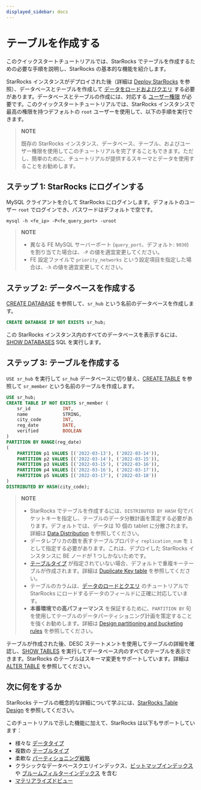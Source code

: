 ```yaml
---
displayed_sidebar: docs
---
```


# テーブルを作成する

このクイックスタートチュートリアルでは、StarRocks でテーブルを作成するための必要な手順を説明し、StarRocks の基本的な機能を紹介します。

StarRocks インスタンスがデプロイされた後（詳細は [Deploy StarRocks](../quick_start/deploy_with_docker.md) を参照）、データベースとテーブルを作成して [データをロードおよびクエリ](../quick_start/Import_and_query.md) する必要があります。データベースとテーブルの作成には、対応する [ユーザー権限](../administration/User_privilege.md) が必要です。このクイックスタートチュートリアルでは、StarRocks インスタンスで最高の権限を持つデフォルトの `root` ユーザーを使用して、以下の手順を実行できます。

> **NOTE**
>
> 既存の StarRocks インスタンス、データベース、テーブル、およびユーザー権限を使用してこのチュートリアルを完了することもできます。ただし、簡単のために、チュートリアルが提供するスキーマとデータを使用することをお勧めします。

## ステップ 1: StarRocks にログインする

MySQL クライアントを介して StarRocks にログインします。デフォルトのユーザー `root` でログインでき、パスワードはデフォルトで空です。

```Plain
mysql -h <fe_ip> -P<fe_query_port> -uroot
```

> **NOTE**
>
> - 異なる FE MySQL サーバーポート (`query_port`、デフォルト: `9030`) を割り当てた場合は、`-P` の値を適宜変更してください。
> - FE 設定ファイルで `priority_networks` という設定項目を指定した場合は、`-h` の値を適宜変更してください。

## ステップ 2: データベースを作成する

[CREATE DATABASE](../sql-reference/sql-statements/data-definition/CREATE_DATABASE.md) を参照して、`sr_hub` という名前のデータベースを作成します。

```SQL
CREATE DATABASE IF NOT EXISTS sr_hub;
```

この StarRocks インスタンス内のすべてのデータベースを表示するには、[SHOW DATABASES](../sql-reference/sql-statements/data-manipulation/SHOW_DATABASES.md) SQL を実行します。

## ステップ 3: テーブルを作成する

`USE sr_hub` を実行して `sr_hub` データベースに切り替え、[CREATE TABLE](../sql-reference/sql-statements/data-definition/CREATE_TABLE.md) を参照して `sr_member` という名前のテーブルを作成します。

```SQL
USE sr_hub;
CREATE TABLE IF NOT EXISTS sr_member (
    sr_id            INT,
    name             STRING,
    city_code        INT,
    reg_date         DATE,
    verified         BOOLEAN
)
PARTITION BY RANGE(reg_date)
(
    PARTITION p1 VALUES [('2022-03-13'), ('2022-03-14')),
    PARTITION p2 VALUES [('2022-03-14'), ('2022-03-15')),
    PARTITION p3 VALUES [('2022-03-15'), ('2022-03-16')),
    PARTITION p4 VALUES [('2022-03-16'), ('2022-03-17')),
    PARTITION p5 VALUES [('2022-03-17'), ('2022-03-18'))
)
DISTRIBUTED BY HASH(city_code);
```

> **NOTE**
>
> - StarRocks でテーブルを作成するには、`DISTRIBUTED BY HASH` 句でバケットキーを指定し、テーブルのデータ分散計画を策定する必要があります。デフォルトでは、データは 10 個の tablet に分散されます。詳細は [Data Distribution](../table_design/Data_distribution.md#data-distribution) を参照してください。
> - データレプリカの数を表すテーブルプロパティ `replication_num` を `1` として指定する必要があります。これは、デプロイした StarRocks インスタンスに BE ノードが 1 つしかないためです。
> - [テーブルタイプ](../table_design/table_types/table_types.md) が指定されていない場合、デフォルトで重複キーテーブルが作成されます。詳細は [Duplicate Key table](../table_design/table_types/duplicate_key_table.md) を参照してください。
> - テーブルのカラムは、[データのロードとクエリ](../quick_start/Import_and_query.md) のチュートリアルで StarRocks にロードするデータのフィールドに正確に対応しています。
> - **本番環境での高パフォーマンス** を保証するために、`PARTITION BY` 句を使用してテーブルのデータパーティショニング計画を策定することを強くお勧めします。詳細は [Design partitioning and bucketing rules](../table_design/Data_distribution.md#design-partitioning-and-bucketing-rules) を参照してください。

テーブルが作成された後、DESC ステートメントを使用してテーブルの詳細を確認し、[SHOW TABLES](../sql-reference/sql-statements/data-manipulation/SHOW_TABLES.md) を実行してデータベース内のすべてのテーブルを表示できます。StarRocks のテーブルはスキーマ変更をサポートしています。詳細は [ALTER TABLE](../sql-reference/sql-statements/data-definition/ALTER_TABLE.md) を参照してください。

## 次に何をするか

StarRocks テーブルの概念的な詳細について学ぶには、[StarRocks Table Design](../table_design/StarRocks_table_design.md) を参照してください。

このチュートリアルで示した機能に加えて、StarRocks は以下もサポートしています：

- 様々な [データタイプ](../sql-reference/sql-statements/data-types/BIGINT.md)
- 複数の [テーブルタイプ](../table_design/table_types/table_types.md)
- 柔軟な [パーティショニング戦略](../table_design/Data_distribution.md#dynamic-partition-management)
- クラシックなデータベースクエリインデックス、[ビットマップインデックス](../using_starrocks/Bitmap_index.md) や [ブルームフィルターインデックス](../using_starrocks/Bloomfilter_index.md) を含む
- [マテリアライズドビュー](../using_starrocks/Materialized_view.md)
